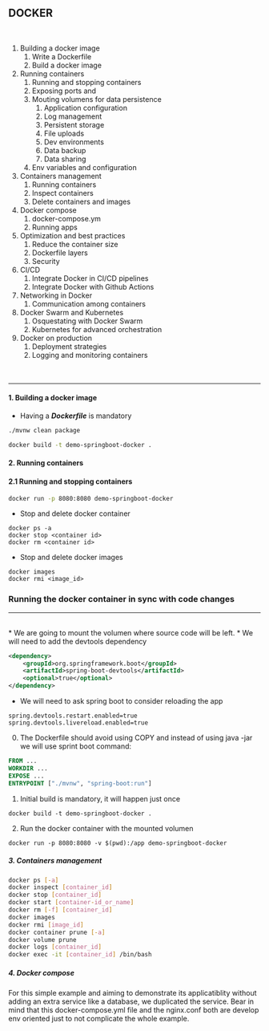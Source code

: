 ## DOCKER

<br/>

1. Building a docker image 
    1. Write a Dockerfile
    2. Build a docker image  
2. Running containers
    1. Running and stopping containers
    2. Exposing ports and 
    3. Mouting volumens for data persistence
        1. Application configuration
        2. Log management
        3. Persistent storage
        4. File uploads
        5. Dev environments
        6. Data backup
        7. Data sharing
    4. Env variables and configuration
3. Containers management
    1. Running containers
    2. Inspect containers
    3. Delete containers and images
4. Docker compose
    1. docker-compose.ym
    2. Running apps
5. Optimization and best practices
    1. Reduce the container size
    2. Dockerfile layers
    3. Security
6. CI/CD 
    1. Integrate Docker in CI/CD pipelines
    2. Integrate Docker with Github Actions
7. Networking in Docker
    1. Communication among containers
8. Docker Swarm and Kubernetes
    1. Osquestating with Docker Swarm
    2. Kubernetes for advanced orchestration
9. Docker on production
    1. Deployment strategies
    2. Logging and monitoring containers
<br /><br /><br />
 ___ 


#### 1. Building a docker image

* Having a ***Dockerfile*** is mandatory

```bash
./mvnw clean package
```
```bash
docker build -t demo-springboot-docker .
```

#### 2. Running containers 
#### 2.1 Running and stopping containers

```bash
docker run -p 8080:8080 demo-springboot-docker
```

* Stop and delete docker container

```
docker ps -a
docker stop <container id>
docker rm <container id>
```

* Stop and delete docker images

```shell
docker images
docker rmi <image_id>
```

### Running the docker container in sync with code changes
---
<br />
* We are going to mount the volumen where source code will be left. 
* We will need to add the devtools dependency

```xml
<dependency>
	<groupId>org.springframework.boot</groupId>
	<artifactId>spring-boot-devtools</artifactId>
	<optional>true</optional>
</dependency>
```        

* We will need to ask spring boot to consider reloading the app 

```properties
spring.devtools.restart.enabled=true
spring.devtools.livereload.enabled=true
```

0. The Dockerfile should avoid using COPY and instead of using java -jar we will use sprint boot command:

``` Dockerfile
FROM ...
WORKDIR ...
EXPOSE ...
ENTRYPOINT ["./mvnw", "spring-boot:run"]
```

1. Initial build is mandatory, it will happen just once

```shell
docker build -t demo-springboot-docker .
```


2. Run the docker container with the mounted volumen

```shell
docker run -p 8080:8080 -v $(pwd):/app demo-springboot-docker
```

##### 3. Containers management

```bash
docker ps [-a]
docker inspect [container_id]
docker stop [container_id]
docker start [container-id_or_name]
docker rm [-f] [container_id]
docker images
docker rmi [image_id]
docker container prune [-a]
docker volume prune
docker logs [container_id]
docker exec -it [container_id] /bin/bash
```

##### 4. Docker compose

For this simple example and aiming to demonstrate its applicatiblity without adding an extra service like a database, we duplicated the service. Bear in mind that this docker-compose.yml file and the nginx.conf both are develop env oriented just to not complicate the whole example.



